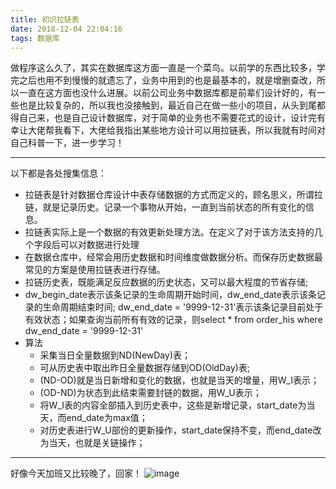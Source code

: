 ```yaml
---
title: 初识拉链表
date: 2018-12-04 22:04:16
tags: 数据库
---
```


做程序这么久了，其实在数据库这方面一直是一个菜鸟。以前学的东西比较多，学完之后也用不到慢慢的就遗忘了，业务中用到的也是最基本的，就是增删查改，所以一直在这方面也没什么进展。以前公司业务中数据库都是前辈们设计好的，有一些也是比较复杂的，所以我也没接触到，最近自己在做一些小的项目，从头到尾都得自己来，也是自己设计数据库，对于简单的业务也不需要花式的设计，设计完有幸让大佬帮我看下，大佬给我指出某些地方设计可以用拉链表，所以我就有时间对自己科普一下，进一步学习！

---
以下都是各处搜集信息：
 - 拉链表是针对数据仓库设计中表存储数据的方式而定义的，顾名思义，所谓拉链，就是记录历史。记录一个事物从开始，一直到当前状态的所有变化的信息。
 - 拉链表实际上是一个数据的有效更新处理方法。在定义了对于该方法支持的几个字段后可以对数据进行处理
 - 在数据仓库中，经常会用历史数据和时间维度做数据分析。而保存历史数据最常见的方案是使用拉链表进行存储。
 - 拉链历史表，既能满足反应数据的历史状态，又可以最大程度的节省存储;
 - dw_begin_date表示该条记录的生命周期开始时间，dw_end_date表示该条记录的生命周期结束时间;
 dw_end_date = '9999-12-31'表示该条记录目前处于有效状态；如果查询当前所有有效的记录，则select * from order_his where dw_end_date = '9999-12-31'
 - 算法
	- 采集当日全量数据到ND(NewDay)表；
 	- 可从历史表中取出昨日全量数据存储到OD(OldDay)表;
	- (ND-OD)就是当日新增和变化的数据，也就是当天的增量，用W_I表示；
	- (OD-ND)为状态到此结束需要封链的数据，用W_U表示；
	- 将W_I表的内容全部插入到历史表中，这些是新增记录，start_date为当天，而end_date为max值；
	- 对历史表进行W_U部份的更新操作，start_date保持不变，而end_date改为当天，也就是关链操作；

---
好像今天加班又比较晚了，回家！
![image](https://images.pexels.com/photos/1524628/pexels-photo-1524628.jpeg?auto=compress&cs=tinysrgb&dpr=2&h=350)